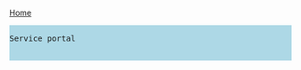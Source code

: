 
<style>

pre {
  background-color: lightblue;
}

</style>




<a href="/">Home</a>




<pre>

Service portal


</pre>


